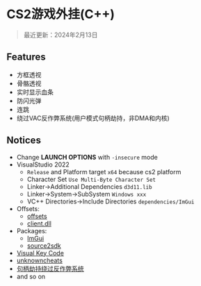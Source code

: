 # CS2游戏外挂(C++)

> 最近更新：2024年2月13日

## Features

- 方框透视
- 骨骼透视
- 实时显示血条
- 防闪光弹
- 连跳
- 绕过VAC反作弊系统(用户模式句柄劫持，非DMA和内核)

## Notices

- Change **LAUNCH OPTIONS**  with `-insecure` mode
- VisualStudio 2022
	- `Release` and Platform target `x64` because cs2 platform
	- Character Set `Use Multi-Byte Character Set`
	- Linker->Additional Dependencies `d3d11.lib`
	- Linker->System->SubSystem `Windows xxx`
	- VC++ Directories->Include Directories `dependencies/ImGui`
- Offsets:
	- [offsets](https://github.com/a2x/cs2-dumper/blob/main/generated/offsets.hpp)
	- [client.dll](https://github.com/a2x/cs2-dumper/blob/main/generated/client.dll.hpp)
- Packages:
	- [ImGui](https://github.com/ocornut/imgui)
	- [source2sdk](https://github.com/neverlosecc/source2sdk/tree/cs2/sdk)
- [Visual Key Code](https://learn.microsoft.com/en-us/windows/win32/inputdev/virtual-key-codes)
- [unknowncheats](https://www.unknowncheats.me/forum/index.php)
- [句柄劫持绕过反作弊系统](https://github.com/Apxaey/Handle-Hijacking-Anti-Cheat-Bypass)
- and so on
